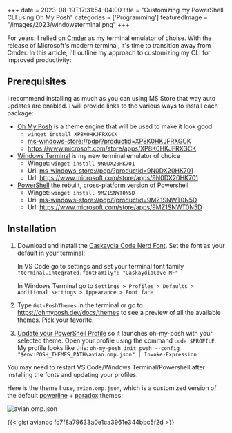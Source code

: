 +++
date = 2023-08-19T17:31:54-04:00
title = "Customizing my PowerShell CLI using Oh My Posh"
categories = ['Programming']
featuredImage = "/images/2023/windowsterminal.png"
+++

For years, I relied on [Cmder](https://cmder.net/) as my terminal emulator of choise. With the release of Microsoft's modern terminal, it's time to transition away from Cmder. In this article, I'll outline my approach to customizing my CLI for improved productivity:

## Prerequisites

I recommend installing as much as you can using MS Store that way auto updates are enabled. I will provide links to the various ways to install each package:

- [Oh My Posh](https://ohmyposh.dev/) is a theme engine that will be used to make it look good
  - `winget install XP8K0HKJFRXGCK`
  - <ms-windows-store://pdp/?productid=XP8K0HKJFRXGCK>
  - <https://www.microsoft.com/store/apps/XP8K0HKJFRXGCK>
- [Windows Terminal](ms-windows-store://pdp/?productid=9N0DX20HK701) is my new terminal emulator of choice
  - Winget: `winget install 9N0DX20HK701`
  - Uri: <ms-windows-store://pdp/?productid=9N0DX20HK701>
  - Url: <https://www.microsoft.com/store/apps/9N0DX20HK701>
- [PowerShell](ms-windows-store://pdp/?productid=9MZ1SNWT0N5D) the rebuilt, cross-platform version of Powershell
  - Winget: `winget install 9MZ1SNWT0N5D`
  - Uri: <ms-windows-store://pdp/?productid=9MZ1SNWT0N5D>
  - Url: <https://www.microsoft.com/store/apps/9MZ1SNWT0N5D>

## Installation

1. Download and install the [Caskaydia Code Nerd Font](https://www.nerdfonts.com/font-downloads). Set the font as your default in your terminal:

    In VS Code go to settings and set your terminal font family `"terminal.integrated.fontFamily": "CaskaydiaCove NF"`

    In Windows Terminal go to `Settings > Profiles > Defaults > Additional settings > Appearance > Font face`

2. Type `Get-PoshThemes` in the terminal or go to <https://ohmyposh.dev/docs/themes> to see a preview of all the available themes. Pick your favorite.

3. [Update your PowerShell Profile](https://ohmyposh.dev/docs/installation/prompt) so it launches oh-my-posh with your selected theme. Open your profile using the command `code $PROFILE`. My profile looks like this: `oh-my-posh init pwsh --config "$env:POSH_THEMES_PATH\avian.omp.json" | Invoke-Expression`

You may need to restart VS Code/Windows Terminal/Powershell after installing the fonts and updating your profiles.

Here is the theme I use, `avian.omp.json`, which is a customized version of the default [powerline](https://ohmyposh.dev/docs/themes#powerline) + [paradox](https://ohmyposh.dev/docs/themes#paradox) themes:

![avian.omp.json](/images/2023/avian.png)

{{< gist avianbc fc7f8a79633a0e1ca3961e344bbc5f2d >}}
